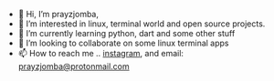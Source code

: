- 👋 Hi, I’m prayzjomba,
- 👀 I’m interested in linux, terminal world and open source projects.
- 🌱 I’m currently learning python, dart and some other stuff
- 💞️ I’m looking to collaborate on some linux terminal apps
- 📫 How to reach me .. [instagram](https://www.instagram.com/prayzjomba), and email: prayzjomba@protonmail.com

<!---
prayzjomba/prayzjomba is a ✨ special ✨ repository because its `README.md` (this file) appears on your GitHub profile.
You can click the Preview link to take a look at your changes.
--->
